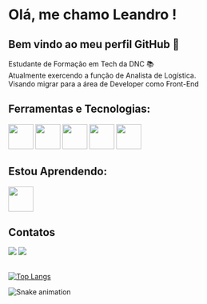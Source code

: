 # Olá, me chamo Leandro ! 
## Bem vindo ao meu perfil GitHub 👋

Estudante de Formação em Tech da DNC 📚<br>
Atualmente exercendo a função de Analista de Logística.<br>
Visando migrar para a área de Developer como Front-End

## Ferramentas e Tecnologias:

<img src="https://cdn.jsdelivr.net/gh/devicons/devicon/icons/css3/css3-original-wordmark.svg" width="50" height="50" /> <img src="https://cdn.jsdelivr.net/gh/devicons/devicon/icons/html5/html5-original-wordmark.svg" width="50" height="50" /> <img src="https://cdn.jsdelivr.net/gh/devicons/devicon/icons/javascript/javascript-original.svg" width="50" height="50" /> <img src="https://cdn.jsdelivr.net/gh/devicons/devicon/icons/git/git-original-wordmark.svg" width="50" height="50" /> <img src="https://cdn.jsdelivr.net/gh/devicons/devicon/icons/bootstrap/bootstrap-original-wordmark.svg" width="50" height="50" />


## Estou Aprendendo:

 <img src="https://cdn.jsdelivr.net/gh/devicons/devicon/icons/react/react-original-wordmark.svg" width="50" height="50" />

## Contatos

<div>
<a href="https://www.linkedin.com/in/leandrohelfer" target="_blank"><img src="https://img.shields.io/badge/-LinkedIn-%230077B5?style=for-the-badge&logo=linkedin&logoColor=white" target="_blank"></a>   
<a href="https://instagram.com/leandrohelfer" target="_blank"><img src="https://img.shields.io/badge/-Instagram-%23E4405F?style=for-the-badge&logo=instagram&logoColor=white" target="_blank"></a>
</div> <br>


[![Top Langs](https://github-readme-stats.vercel.app/api/top-langs/?username=LeandroHelfer&layout=compact&langs_count=7&theme=dracula)](https://github.com/LeandroHelfer/github-readme-stats) <br>

![Snake animation](https://github.com/LeandroHelfer/LeandroHelfer/blob/output/github-contribution-grid-snake.svg)


          
          
